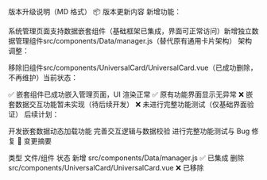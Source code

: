 ​​版本升级说明（MD 格式）​​
​​📦 版本更新内容​​
​​新增功能​​：

​​系统管理页面支持数据嵌套组件​​（基础框架已集成，界面可正常访问）
​​新增独立数据管理组件​​ src/components/Data/manager.js（替代原有通用卡片架构）
​​架构调整​​：

​​移除旧组件​​ src/components/UniversalCard/UniversalCard.vue（已成功删除，不再维护）
​​当前状态​​：

✅ 嵌套组件已成功嵌入管理页面，UI 渲染正常
✅ 原有功能界面显示无异常
❌ 嵌套数据交互功能暂未实现（待后续开发）
❌ 未进行完整功能测试（仅基础界面验证）
​​后续计划​​：

开发嵌套数据动态加载功能
完善交互逻辑与数据校验
进行完整功能测试与 Bug 修复
​​📝 变更摘要​​

类型	文件/组件	状态
新增	src/components/Data/manager.js	✅ 已集成
删除	src/components/UniversalCard/UniversalCard.vue	❌ 已移除
